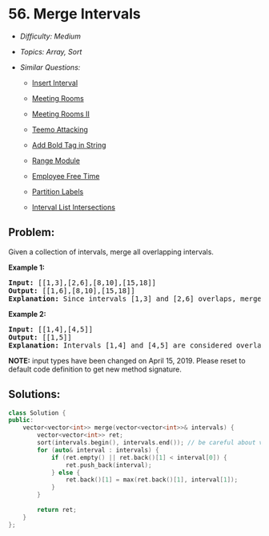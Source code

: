 # 56. Merge Intervals

* *Difficulty: Medium*

* *Topics: Array, Sort*

* *Similar Questions:*

  * [Insert Interval](insert-interval.md)

  * [Meeting Rooms](meeting-rooms.md)

  * [Meeting Rooms II](meeting-rooms-ii.md)

  * [Teemo Attacking](teemo-attacking.md)

  * [Add Bold Tag in String](add-bold-tag-in-string.md)

  * [Range Module](range-module.md)

  * [Employee Free Time](employee-free-time.md)

  * [Partition Labels](partition-labels.md)

  * [Interval List Intersections](interval-list-intersections.md)

## Problem:

<p>Given a collection of intervals, merge all overlapping intervals.</p>

<p><strong>Example 1:</strong></p>

<pre>
<strong>Input:</strong> [[1,3],[2,6],[8,10],[15,18]]
<strong>Output:</strong> [[1,6],[8,10],[15,18]]
<strong>Explanation:</strong> Since intervals [1,3] and [2,6] overlaps, merge them into [1,6].
</pre>

<p><strong>Example 2:</strong></p>

<pre>
<strong>Input:</strong> [[1,4],[4,5]]
<strong>Output:</strong> [[1,5]]
<strong>Explanation:</strong> Intervals [1,4] and [4,5] are considered overlapping.</pre>

<p><strong>NOTE:</strong>&nbsp;input types have been changed on April 15, 2019. Please reset to default code definition to get new method signature.</p>

## Solutions:

```c++
class Solution {
public:
    vector<vector<int>> merge(vector<vector<int>>& intervals) {
        vector<vector<int>> ret;
        sort(intervals.begin(), intervals.end()); // be careful about vector comparison
        for (auto& interval : intervals) {
            if (ret.empty() || ret.back()[1] < interval[0]) {
                ret.push_back(interval);
            } else {
                ret.back()[1] = max(ret.back()[1], interval[1]);
            }
        }
        
        return ret;
    }
};
```

